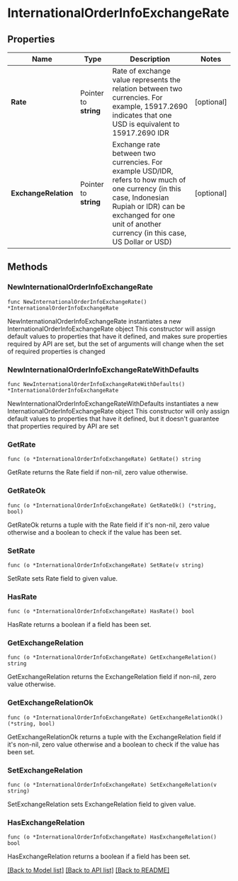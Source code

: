 # InternationalOrderInfoExchangeRate

## Properties

Name | Type | Description | Notes
------------ | ------------- | ------------- | -------------
**Rate** | Pointer to **string** | Rate of exchange value represents the relation between two currencies. For example, 15917.2690 indicates that one USD is equivalent to 15917.2690 IDR | [optional] 
**ExchangeRelation** | Pointer to **string** | Exchange rate between two currencies. For example USD/IDR, refers to how much of one currency (in this case, Indonesian Rupiah or IDR) can be exchanged for one unit of another currency (in this case, US Dollar or USD) | [optional] 

## Methods

### NewInternationalOrderInfoExchangeRate

`func NewInternationalOrderInfoExchangeRate() *InternationalOrderInfoExchangeRate`

NewInternationalOrderInfoExchangeRate instantiates a new InternationalOrderInfoExchangeRate object
This constructor will assign default values to properties that have it defined,
and makes sure properties required by API are set, but the set of arguments
will change when the set of required properties is changed

### NewInternationalOrderInfoExchangeRateWithDefaults

`func NewInternationalOrderInfoExchangeRateWithDefaults() *InternationalOrderInfoExchangeRate`

NewInternationalOrderInfoExchangeRateWithDefaults instantiates a new InternationalOrderInfoExchangeRate object
This constructor will only assign default values to properties that have it defined,
but it doesn't guarantee that properties required by API are set

### GetRate

`func (o *InternationalOrderInfoExchangeRate) GetRate() string`

GetRate returns the Rate field if non-nil, zero value otherwise.

### GetRateOk

`func (o *InternationalOrderInfoExchangeRate) GetRateOk() (*string, bool)`

GetRateOk returns a tuple with the Rate field if it's non-nil, zero value otherwise
and a boolean to check if the value has been set.

### SetRate

`func (o *InternationalOrderInfoExchangeRate) SetRate(v string)`

SetRate sets Rate field to given value.

### HasRate

`func (o *InternationalOrderInfoExchangeRate) HasRate() bool`

HasRate returns a boolean if a field has been set.

### GetExchangeRelation

`func (o *InternationalOrderInfoExchangeRate) GetExchangeRelation() string`

GetExchangeRelation returns the ExchangeRelation field if non-nil, zero value otherwise.

### GetExchangeRelationOk

`func (o *InternationalOrderInfoExchangeRate) GetExchangeRelationOk() (*string, bool)`

GetExchangeRelationOk returns a tuple with the ExchangeRelation field if it's non-nil, zero value otherwise
and a boolean to check if the value has been set.

### SetExchangeRelation

`func (o *InternationalOrderInfoExchangeRate) SetExchangeRelation(v string)`

SetExchangeRelation sets ExchangeRelation field to given value.

### HasExchangeRelation

`func (o *InternationalOrderInfoExchangeRate) HasExchangeRelation() bool`

HasExchangeRelation returns a boolean if a field has been set.


[[Back to Model list]](../README.md#documentation-for-models) [[Back to API list]](../README.md#documentation-for-api-endpoints) [[Back to README]](../README.md)


